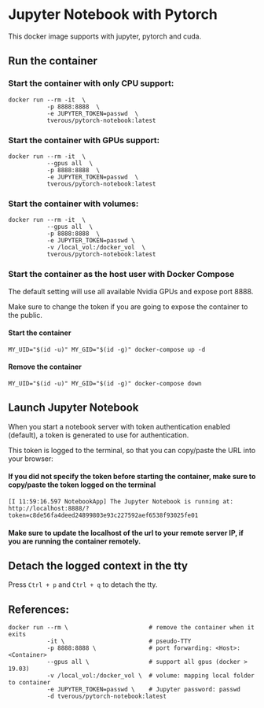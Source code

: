 # Jupyter Notebook with Pytorch

This docker image supports with jupyter, pytorch and cuda.

## Run the container

### Start the container with only CPU support:
```
docker run --rm -it  \
           -p 8888:8888  \
           -e JUPYTER_TOKEN=passwd  \
           tverous/pytorch-notebook:latest
```

### Start the container with GPUs support:
```
docker run --rm -it  \
           --gpus all  \
           -p 8888:8888  \
           -e JUPYTER_TOKEN=passwd  \
           tverous/pytorch-notebook:latest
```

### Start the container with volumes:
```
docker run --rm -it  \
           --gpus all  \
           -p 8888:8888  \
           -e JUPYTER_TOKEN=passwd \
           -v /local_vol:/docker_vol  \
           tverous/pytorch-notebook:latest
```

### Start the container as the host user with Docker Compose

The default setting will use all available Nvidia GPUs and expose port 8888.

Make sure to change the token if you are going to expose the container to the public.

#### Start the container
```
MY_UID="$(id -u)" MY_GID="$(id -g)" docker-compose up -d
```

#### Remove the container
```
MY_UID="$(id -u)" MY_GID="$(id -g)" docker-compose down
```

## Launch Jupyter Notebook

When you start a notebook server with token authentication enabled (default), a token is generated to use for authentication. 

This token is logged to the terminal, so that you can copy/paste the URL into your browser:

#### If you did not specify the token before starting the container, make sure to copy/paste the token logged on the terminal

```
[I 11:59:16.597 NotebookApp] The Jupyter Notebook is running at:
http://localhost:8888/?token=c8de56fa4deed24899803e93c227592aef6538f93025fe01
```

#### Make sure to update the localhost of the url to your remote server IP, if you are running the container remotely.

## Detach the logged context in the tty

Press `Ctrl + p` and `Ctrl + q` to detach the tty.

## References:
```
docker run --rm \                       # remove the container when it exits
           -it \                        # pseudo-TTY
           -p 8888:8888 \               # port forwarding: <Host>:<Container>
           --gpus all \                 # support all gpus (docker > 19.03)
           -v /local_vol:/docker_vol \  # volume: mapping local folder to container
           -e JUPYTER_TOKEN=passwd \    # Jupyter password: passwd
           -d tverous/pytorch-notebook:latest
```
